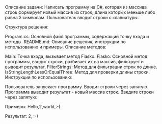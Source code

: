Описание задачи:
Написать программу на C#, которая из массива строк формирует новый массив из строк, длина которых меньше либо равна 3 символам. Пользователь вводит строки с клавиатуры.

Структура решения:

Program.cs: Основной файл программы, содержащий точку входа и методы.
README.md: Описание решения, инструкции по использованию и примеры.
Описание методов:

Main: Точка входа, вызывает метод Fiasko.
Fiasko: Основной метод программы, вводит строки, разбивает их на массив, фильтрует и выводит результат.
FilterStrings: Метод для фильтрации строк по длине.
IsStringLengthLessOrEqualThree: Метод для проверки длины строки.
Инструкции по использованию:

Пользователь запускает программу.
Вводит строки через запятую.
Программа выводит результат - новый массив строк.
Введите строки через запятую:

Примеры:
Hello,2,world,:-)

Результат:
2, :-)
